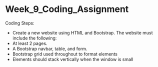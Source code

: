 # Week_9_Coding_Assignment

Coding Steps:

- Create a new website using HTML and Bootstrap. The website must include the following:
- At least 2 pages.
- A Bootstrap navbar, table, and form.
- Bootstrap grid used throughout to format elements
- Elements should stack vertically when the window is small
